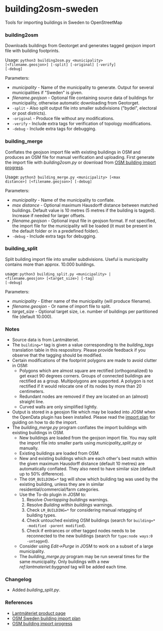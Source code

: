 # building2osm-sweden
Tools for importing buildings in Sweden to OpenStreetMap

### building2osm

Downloads buildings from Geotorget and generates tagged geojson import file with building footprints.

Usage:
<code>python3 building2osm.py \<municipality\> [\<filename.geosjon\>] [-split] [-original] [-verify] [-debug]</code>

Parameters:
* _municipality_ - Name of the municipality to generate. Output for several municipalities if "Sweden" is given.
* _filename.geojson_ - Optional file containing source data of buildings for municipality, otherwise automatic downloading from Geotorget.
* <code>-split</code> - Also split output file into smaller subdivisions ("bydel", electoral or post districts).
* <code>-original</code> - Produce file without any modifications.
* <code>-verify</code> - Include extra tags for verification of topology modifications.
* <code>-debug</code> - Include extra tags for debugging.

### building_merge

Conflates the geojson import file with existing buildings in OSM and produces an OSM file for manual verification and uploading. First generate the import file with _building2osm.py_ or download from [OSM building import progress](https://wiki.openstreetmap.org/wiki/Import/Catalogue/Sweden_Building_Import/Progress).

Usage:
<code>python3 building_merge.py \<municipality\> [\<max distance\>] [\<filename.geojson\>] [-debug]</code>

Parameters:
* _municipality_ - Name of the municipality to conflate.
* _max distance_ - Optional maximum Hausdorff distance between matched buildings. Default value is 10 metres (5 metres if the building is tagged). Increase if needed for larger offsets.
* _filename.geojson_ - Optional input file in geojson format. If not specified, the import file for the municipality will be loaded (it must be present in the default folder or in a predefined folder).
* <code>-debug</code> - Include extra tags for debugging.

### building_split

Split building import file into smaller subdivisions. Useful is municipality contains more than approx. 10.000 buildings.

usage:
<code>python3 building_split.py \<municipality\> | \<filename.geosjon\> [\<target_size\>] [-tag] [-debug]</code>

Parameters:
* _municipality_ - Either name of the municipality (will produce filename).
* _filename.geosjon_ - Or name of import file to split.
* _target_size_ - Optional target size, i.e. number of buildings per partitioned file (default 10.000).

### Notes
* Source data is from Lantmäteriet. 
* The <code>building=*</code> tag is given a value corresponding to the _building_tags_ translation table in this respository. Please provide feedback if you observe that the tagging should be modified. 
* Certain modifications of the footprint polygons are made to avoid clutter in OSM:
  * Polygons which are almost square are rectified (orthogonalized) to get exact 90 degrees corners. Groups of connected buildings are rectified as a group. Multipolygons are supported. A polygon is not rectified if it would relocate one of its nodes by more than 20 centimeters.
  * Redundant nodes are removed if they are located on an (almost) straight line.
  * Curved walls are only simplified lightly.
* Output is stored in a geosjon file which may be loaded into JOSM when the OpenData plugin has been installed. Please read the [import plan](https://wiki.openstreetmap.org/wiki/Import/Catalogue/Sweden_Building_Import) for guiding on how to do the import.
* The _building_merge.py_ program conflates the import buildings with existing buildings in OSM.
  * New buildings are loaded from the geojson import file. You may split the import file into smaller parts using _municipality_split.py_ or manually.
  * Existing buildings are loaded from OSM.
  * New and existing buildings which are each other's best match within the given maximum Hausdorff distance (default 10 metres) are automatically conflated. They also need to have similar size (default up to 50% difference).
  * The <code>OSM_BUILDING=*</code> tag will show which building tag was used by the existing building, unless they are in similar residential/commercial/farm categories.
  * Use the To-do plugin in JOSM to:
    1) Resolve _Overlapping buildings_ warnings. 
    2) Resolve _Building within buildings_ warnings.
    3) Check <code>LM_BUILDING=*</code> for considering manual retagging of building types.
    4) Check untouched existing OSM buildings (search for <code>building=* -modified -parent modified</code>).
    5) Check if entrances or other tagged nodes needs to be reconnected to the new buildings (search for <code>type:node ways:0 -untagged</code>).
  * Consider using _Edit->Purge_ in JOSM to work on a subset of a large municipality.
  * The _building_merge.py_ program may be run several times for the same municipality. Only buildings with a new _ref:lantmateriet:byggnad_ tag will be added each time.

### Changelog
* Added _building_split.py_.

### References

* [Lantmäteriet product page](https://geotorget.lantmateriet.se/dokumentation/GEODOK/25/latest.html)
* [OSM Sweden building import plan](https://wiki.openstreetmap.org/wiki/Import/Catalogue/Sweden_Building_Import)
* [OSM building import progress](https://wiki.openstreetmap.org/wiki/Import/Catalogue/Sweden_Building_Import/Progress)
